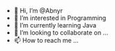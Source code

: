 - 👋 Hi, I’m @Abnyr
- 👀 I’m interested in Programming
- 🌱 I’m currently learning Java
- 💞️ I’m looking to collaborate on ...
- 📫 How to reach me ...

<!---
Abnyr/Abnyr is a ✨ special ✨ repository because its `README.md` (this file) appears on your GitHub profile.
You can click the Preview link to take a look at your changes.
--->
